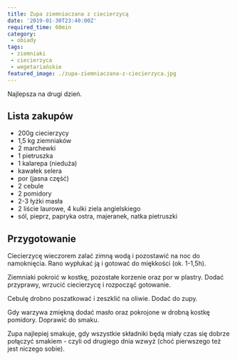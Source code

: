 ```yaml
---
title: Zupa ziemniaczana z ciecierzycą
date: '2019-01-30T23:40:00Z'
required_time: 60min
category:
 - obiady
tags:
 - ziemniaki
 - ciecierzyca
 - wegetariańskie
featured_image: ./zupa-ziemniaczana-z-ciecierzyca.jpg
---
```


Najlepsza na drugi dzień.

<!-- more -->

## Lista zakupów

- 200g ciecierzycy
- 1,5 kg ziemniaków
- 2 marchewki
- 1 pietruszka
- 1 kalarepa (nieduża)
- kawałek selera
- por (jasna część)
- 2 cebule
- 2 pomidory
- 2-3 łyżki masła
- 2 liście laurowe, 4 kulki ziela angielskiego
- sól, pieprz, papryka ostra, majeranek, natka pietruszki

## Przygotowanie

Ciecierzycę wieczorem zalać zimną wodą i pozostawić na noc do namoknięcia.
Rano wypłukać ją i gotować do miękkości (ok. 1-1,5h).

Ziemniaki pokroić w kostkę, pozostałe korzenie oraz por w plastry. Dodać przyprawy, wrzucić ciecierzycę i rozpocząć gotowanie.

Cebulę drobno poszatkować i zeszklić na oliwie. Dodać do zupy.

Gdy warzywa zmiękną dodać masło oraz pokrojone w drobną kostkę pomidory.
Doprawić do smaku.

Zupa najlepiej smakuje, gdy wszystkie składniki będą miały czas się dobrze połączyć smakiem - czyli od drugiego dnia wzwyż (choć pierwszego też jest niczego sobie).


